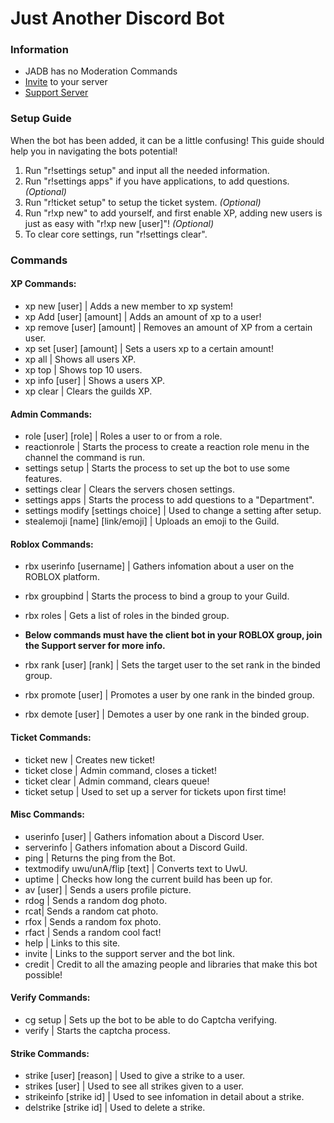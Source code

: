 # Just Another Discord Bot
### Information 
- JADB has no Moderation Commands 
- [Invite](https://top.gg/bot/705178864124428310/) to your server
- [Support Server](http://discord.gg/F9jttYk)

### **Setup Guide**
When the bot has been added, it can be a little confusing! This guide should help you in navigating the bots potential!
 1. Run "r!settings setup" and input all the needed information.
 1. Run "r!settings apps" if you have applications, to add questions. *(Optional)*
 1. Run "r!ticket setup" to setup the ticket system. *(Optional)*
 1. Run "r!xp new" to add yourself, and first enable XP, adding new users is just as easy with "r!xp new [user]"! *(Optional)*
 1. To clear core settings, run "r!settings clear".
 
### **Commands**
#### XP Commands:
- xp new [user] | Adds a new member to xp system!
- xp Add [user] [amount] | Adds an amount of xp to a user!
- xp remove [user] [amount] | Removes an amount of XP from a certain user.
- xp set [user] [amount] | Sets a users xp to a certain amount!
- xp all | Shows all users XP.
- xp top | Shows top 10 users.
- xp info [user] | Shows a users XP.
- xp clear | Clears the guilds XP.

#### Admin Commands:
 - role [user] [role] | Roles a user to or from a role.
 - reactionrole | Starts the process to create a reaction role menu in the channel the command is run.
 - settings setup | Starts the process to set up the bot to use some features.
 - settings clear | Clears the servers chosen settings.
 - settings apps | Starts the process to add questions to a "Department".
 - settings modify [settings choice] | Used to change a setting after setup.
 - stealemoji [name] [link/emoji] | Uploads an emoji to the Guild.
                                                                                                    
#### Roblox Commands:
 - rbx userinfo [username] | Gathers infomation about a user on the ROBLOX platform.
 - rbx groupbind | Starts the process to bind a group to your Guild.
 - rbx roles | Gets a list of roles in the binded group.
 
 - **Below commands must have the client bot in your ROBLOX group, join the Support server for more info.**
 
 - rbx rank [user] [rank] | Sets the target user to the set rank in the binded group.
 - rbx promote [user] | Promotes a user by one rank in the binded group.
 - rbx demote [user] | Demotes a user by one rank in the binded group.
 
#### Ticket Commands:
 - ticket new | Creates new ticket!
 - ticket close | Admin command, closes a ticket!
 - ticket clear | Admin command, clears queue!
 - ticket setup | Used to set up a server for tickets upon first time! 
 
#### Misc Commands:
 - userinfo [user] | Gathers infomation about a Discord User.
 - serverinfo | Gathers infomation about a Discord Guild.
 - ping | Returns the ping from the Bot.
 - textmodify uwu/unA/flip [text] | Converts text to UwU.
 - uptime | Checks how long the current build has been up for.
 - av [user] | Sends a users profile picture.
 - rdog | Sends a random dog photo.
 - rcat| Sends a random cat photo.
 - rfox | Sends a random fox photo.
 - rfact | Sends a random cool fact!
 - help | Links to this site.
 - invite | Links to the support server and the bot link.
 - credit | Credit to all the amazing people and libraries that make this bot possible!
 
 #### Verify Commands:
 - cg setup | Sets up the bot to be able to do Captcha verifying.
 - verify | Starts the captcha process.

#### Strike Commands:
 - strike [user] [reason] | Used to give a strike to a user.
 - strikes [user] | Used to see all strikes given to a user.
 - strikeinfo [strike id] | Used to see infomation in detail about a strike.
 - delstrike [strike id] | Used to delete a strike.
